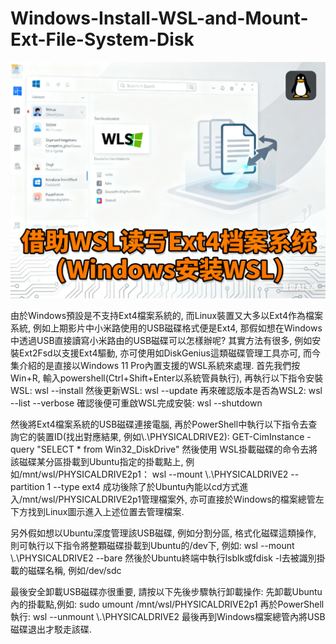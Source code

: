 # Windows-Install-WSL-and-Mount-Ext-File-System-Disk

[![借助WSL讀寫Ext4檔安系統](https://github.com/TechTutoPPT/Windows-Install-WSL-and-Mount-Ext-File-System-Disk/blob/main/cover.PNG)](https://youtu.be/Iar45xBuMzo)

由於Windows預設是不支持Ext4檔案系統的, 而Linux裝置又大多以Ext4作為檔案系統, 例如上期影片中小米路使用的USB磁碟格式便是Ext4,
那假如想在Windows中透過USB直接讀寫小米路由的USB磁碟可以怎樣辦呢? 其實方法有很多, 例如安裝Ext2Fsd以支援Ext4驅動, 
亦可使用如DiskGenius這類磁碟管理工具亦可, 而今集介紹的是直接以Windows 11 Pro內置支援的WSL系統來處理.
首先我們按Win+R, 輸入powershell(Ctrl+Shift+Enter以系統管員執行), 再執行以下指令安裝WSL:
wsl --install
然後更新WSL:
wsl --update
再來確認版本是否為WSL2:
wsl --list --verbose
確認後便可重啟WSL完成安裝:
wsl --shutdown

然後將Ext4檔案系統的USB磁碟連接電腦, 再於PowerShell中執行以下指令去查詢它的裝置ID(找出對應結果, 例如\\.\PHYSICALDRIVE2):
GET-CimInstance -query "SELECT * from Win32_DiskDrive"
然後使用 WSL掛載磁碟的命令去將該磁碟某分區掛載到Ubuntu指定的掛載點上, 例如/mnt/wsl/PHYSICALDRIVE2p1：
wsl --mount \\.\PHYSICALDRIVE2 --partition 1 --type ext4
成功後除了於Ubuntu內能以cd方式進入/mnt/wsl/PHYSICALDRIVE2p1管理檔案外, 亦可直接於Windows的檔案總管左下方找到Linux圖示進入上述位置去管理檔案.

另外假如想以Ubuntu深度管理該USB磁碟, 例如分割分區, 格式化磁碟這類操作, 則可執行以下指令將整顆磁碟掛載到Ubuntu的/dev下, 例如:
wsl --mount \\.\PHYSICALDRIVE2 --bare
然後於Ubuntu終端中執行lsblk或fdisk -l去被識別掛載的磁碟名稱, 例如/dev/sdc

最後安全卸載USB磁碟亦很重要, 請按以下先後步驟執行卸載操作:
先卸載Ubuntu內的掛載點,例如:
sudo umount /mnt/wsl/PHYSICALDRIVE2p1
再於PowerShell執行:
wsl --unmount \\.\PHYSICALDRIVE2
最後再到Windows檔案總管內將USB磁碟退出才駁走該碟.
